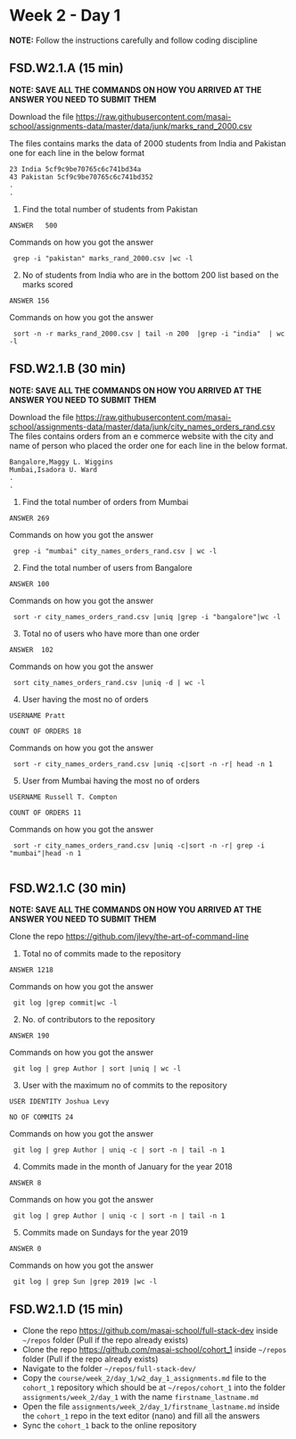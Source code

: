 # Week 2 - Day 1

**NOTE:** Follow the instructions carefully and follow coding discipline



## FSD.W2.1.A (15 min)

**NOTE: SAVE ALL THE COMMANDS ON HOW YOU ARRIVED AT THE ANSWER YOU NEED TO SUBMIT THEM**

Download the file https://raw.githubusercontent.com/masai-school/assignments-data/master/data/junk/marks_rand_2000.csv

The files contains marks the data of 2000 students from India and Pakistan one for each line in the below format

``` 
23 India 5cf9c9be70765c6c741bd34a
43 Pakistan 5cf9c9be70765c6c741bd352
.
.

```
1. Find the total number of students from Pakistan

```
ANSWER   500
```

Commands on how you got the answer

```
 grep -i "pakistan" marks_rand_2000.csv |wc -l

```
2. No of students from India who are in the bottom 200 list based on the marks scored
```
ANSWER 156
```
Commands on how you got the answer

```
 sort -n -r marks_rand_2000.csv | tail -n 200  |grep -i "india"  | wc -l

```


## FSD.W2.1.B (30 min)

**NOTE: SAVE ALL THE COMMANDS ON HOW YOU ARRIVED AT THE ANSWER YOU NEED TO SUBMIT THEM**

Download the file https://raw.githubusercontent.com/masai-school/assignments-data/master/data/junk/city_names_orders_rand.csv
The files contains orders from an e commerce website with the city and name of person who placed the order one for each line in the below format.

``` 
Bangalore,Maggy L. Wiggins
Mumbai,Isadora U. Ward
.
.

```

1. Find the total number of orders from Mumbai

```
ANSWER 269
```

Commands on how you got the answer

```
 grep -i "mumbai" city_names_orders_rand.csv | wc -l

```
2. Find the total number of users from Bangalore

```
ANSWER 100
```

Commands on how you got the answer

```
 sort -r city_names_orders_rand.csv |uniq |grep -i "bangalore"|wc -l

```
3. Total no of users who have more than one order

```
ANSWER  102
```

Commands on how you got the answer

```
 sort city_names_orders_rand.csv |uniq -d | wc -l

```
4. User having the most no of orders
```
USERNAME Pratt 
```
```
COUNT OF ORDERS 18
```
Commands on how you got the answer

```
 sort -r city_names_orders_rand.csv |uniq -c|sort -n -r| head -n 1

```
5. User from Mumbai having the most no of orders
```
USERNAME Russell T. Compton
```
```
COUNT OF ORDERS 11
```
Commands on how you got the answer

```
 sort -r city_names_orders_rand.csv |uniq -c|sort -n -r| grep -i "mumbai"|head -n 1
     
```

## FSD.W2.1.C (30 min)

**NOTE: SAVE ALL THE COMMANDS ON HOW YOU ARRIVED AT THE ANSWER YOU NEED TO SUBMIT THEM**

Clone the repo https://github.com/jlevy/the-art-of-command-line
1. Total no of commits made to the repository
```
ANSWER 1218
```

Commands on how you got the answer

```
 git log |grep commit|wc -l

```
2. No. of contributors to the repository
```
ANSWER 190
```

Commands on how you got the answer

```
 git log | grep Author | sort |uniq | wc -l

```

3. User with the maximum no of commits to the repository
```
USER IDENTITY Joshua Levy
```
```
NO OF COMMITS 24
```

Commands on how you got the answer

```
 git log | grep Author | uniq -c | sort -n | tail -n 1

```

4. Commits made in the month of January for the year 2018
```
ANSWER 8
```
Commands on how you got the answer

```
 git log | grep Author | uniq -c | sort -n | tail -n 1

```
5. Commits made on Sundays for the year 2019
```
ANSWER 0
```
Commands on how you got the answer

```
 git log | grep Sun |grep 2019 |wc -l

```



## FSD.W2.1.D (15 min)

- Clone the repo https://github.com/masai-school/full-stack-dev inside `~/repos` folder (Pull if the repo already exists)
- Clone the repo https://github.com/masai-school/cohort_1 inside `~/repos` folder (Pull if the repo already exists)
- Navigate to the folder `~/repos/full-stack-dev/`
- Copy the `course/week_2/day_1/w2_day_1_assignments.md` file to the `cohort_1` repository which should be at `~/repos/cohort_1` into the folder `assignments/week_2/day_1` with the name `firstname_lastname.md`
- Open the file `assignments/week_2/day_1/firstname_lastname.md` inside the `cohort_1` repo in the text editor (nano) and fill all the answers
- Sync the `cohort_1` back to the online repository
